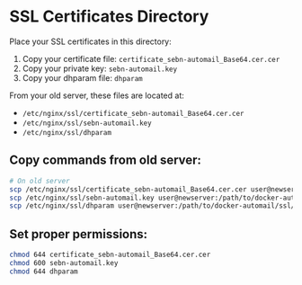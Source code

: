 # SSL Certificates Directory

Place your SSL certificates in this directory:

1. Copy your certificate file: `certificate_sebn-automail_Base64.cer.cer`
2. Copy your private key: `sebn-automail.key`
3. Copy your dhparam file: `dhparam`

From your old server, these files are located at:
- `/etc/nginx/ssl/certificate_sebn-automail_Base64.cer.cer`
- `/etc/nginx/ssl/sebn-automail.key`
- `/etc/nginx/ssl/dhparam`

## Copy commands from old server:
```bash
# On old server
scp /etc/nginx/ssl/certificate_sebn-automail_Base64.cer.cer user@newserver:/path/to/docker-automail/ssl/
scp /etc/nginx/ssl/sebn-automail.key user@newserver:/path/to/docker-automail/ssl/
scp /etc/nginx/ssl/dhparam user@newserver:/path/to/docker-automail/ssl/
```

## Set proper permissions:
```bash
chmod 644 certificate_sebn-automail_Base64.cer.cer
chmod 600 sebn-automail.key
chmod 644 dhparam
```